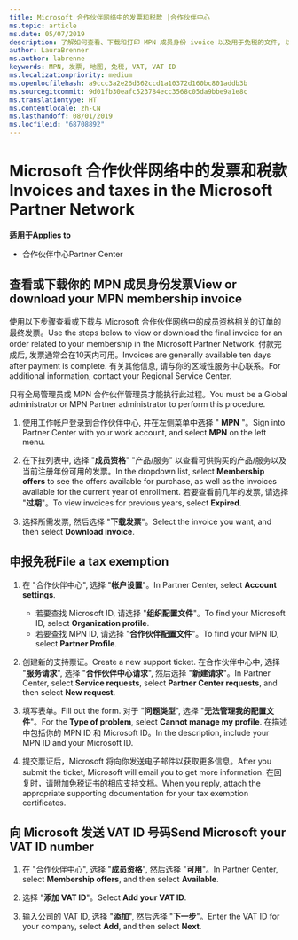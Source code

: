 ```yaml
---
title: Microsoft 合作伙伴网络中的发票和税款 |合作伙伴中心
ms.topic: article
ms.date: 05/07/2019
description: 了解如何查看、下载和打印 MPN 成员身份 ivoice 以及用于免税的文件, 以及向 Microsoft 发送你的 VAT ID 号。
author: LauraBrenner
ms.author: labrenne
keywords: MPN, 发票, 地图, 免税, VAT, VAT ID
ms.localizationpriority: medium
ms.openlocfilehash: a9ccc3a2e26d362ccd1a10372d160bc801addb3b
ms.sourcegitcommit: 9d01fb30eafc523784ecc3568c05da9bbe9a1e8c
ms.translationtype: HT
ms.contentlocale: zh-CN
ms.lasthandoff: 08/01/2019
ms.locfileid: "68708892"
---
```

# <a name="invoices-and-taxes-in-the-microsoft-partner-network"></a><span data-ttu-id="d7478-104">Microsoft 合作伙伴网络中的发票和税款</span><span class="sxs-lookup"><span data-stu-id="d7478-104">Invoices and taxes in the Microsoft Partner Network</span></span>

<span data-ttu-id="d7478-105">**适用于**</span><span class="sxs-lookup"><span data-stu-id="d7478-105">**Applies to**</span></span>

-  <span data-ttu-id="d7478-106">合作伙伴中心</span><span class="sxs-lookup"><span data-stu-id="d7478-106">Partner Center</span></span>

## <a name="view-or-download-your-mpn-membership-invoice"></a><span data-ttu-id="d7478-107">查看或下载你的 MPN 成员身份发票</span><span class="sxs-lookup"><span data-stu-id="d7478-107">View or download your MPN membership invoice</span></span>

<span data-ttu-id="d7478-108">使用以下步骤查看或下载与 Microsoft 合作伙伴网络中的成员资格相关的订单的最终发票。</span><span class="sxs-lookup"><span data-stu-id="d7478-108">Use the steps below to view or download the final invoice for an order related to your membership in the Microsoft Partner Network.</span></span> <span data-ttu-id="d7478-109">付款完成后, 发票通常会在10天内可用。</span><span class="sxs-lookup"><span data-stu-id="d7478-109">Invoices are generally available ten days after payment is complete.</span></span> <span data-ttu-id="d7478-110">有关其他信息, 请与你的区域性服务中心联系。</span><span class="sxs-lookup"><span data-stu-id="d7478-110">For additional information, contact your Regional Service Center.</span></span>  

<span data-ttu-id="d7478-111">只有全局管理员或 MPN 合作伙伴管理员才能执行此过程。</span><span class="sxs-lookup"><span data-stu-id="d7478-111">You must be a Global administrator or MPN Partner administrator to perform this procedure.</span></span> 

1.  <span data-ttu-id="d7478-112">使用工作帐户登录到合作伙伴中心, 并在左侧菜单中选择 " **MPN** "。</span><span class="sxs-lookup"><span data-stu-id="d7478-112">Sign into Partner Center with your work account, and select **MPN** on the left menu.</span></span>

4.  <span data-ttu-id="d7478-113">在下拉列表中, 选择 "**成员资格**" "产品/服务" 以查看可供购买的产品/服务以及当前注册年份可用的发票。</span><span class="sxs-lookup"><span data-stu-id="d7478-113">In the dropdown list, select **Membership offers** to see the offers available for purchase, as well as the invoices available for the current year of enrollment.</span></span> <span data-ttu-id="d7478-114">若要查看前几年的发票, 请选择 "**过期**"。</span><span class="sxs-lookup"><span data-stu-id="d7478-114">To view invoices for previous years, select **Expired**.</span></span>

6.  <span data-ttu-id="d7478-115">选择所需发票, 然后选择 "**下载发票**"。</span><span class="sxs-lookup"><span data-stu-id="d7478-115">Select the invoice you want, and then select **Download invoice**.</span></span> 

## <a name="file-a-tax-exemption"></a><span data-ttu-id="d7478-116">申报免税</span><span class="sxs-lookup"><span data-stu-id="d7478-116">File a tax exemption</span></span>

1.  <span data-ttu-id="d7478-117">在 "合作伙伴中心", 选择 "**帐户设置**"。</span><span class="sxs-lookup"><span data-stu-id="d7478-117">In Partner Center, select **Account settings**.</span></span>
    -   <span data-ttu-id="d7478-118">若要查找 Microsoft ID, 请选择 "**组织配置文件**"。</span><span class="sxs-lookup"><span data-stu-id="d7478-118">To find your Microsoft ID, select **Organization profile**.</span></span>
    -   <span data-ttu-id="d7478-119">若要查找 MPN ID, 请选择 "**合作伙伴配置文件**"。</span><span class="sxs-lookup"><span data-stu-id="d7478-119">To find your MPN ID, select **Partner Profile**.</span></span>

2.  <span data-ttu-id="d7478-120">创建新的支持票证。</span><span class="sxs-lookup"><span data-stu-id="d7478-120">Create a new support ticket.</span></span> <span data-ttu-id="d7478-121">在合作伙伴中心中, 选择 "**服务请求**", 选择 "**合作伙伴中心请求**", 然后选择 "**新建请求**"。</span><span class="sxs-lookup"><span data-stu-id="d7478-121">In Partner Center, select **Service requests**, select **Partner Center requests**, and then select **New request**.</span></span>

3.  <span data-ttu-id="d7478-122">填写表单。</span><span class="sxs-lookup"><span data-stu-id="d7478-122">Fill out the form.</span></span> <span data-ttu-id="d7478-123">对于 "**问题类型**", 选择 "**无法管理我的配置文件**"。</span><span class="sxs-lookup"><span data-stu-id="d7478-123">For the **Type of problem**, select **Cannot manage my profile**.</span></span> <span data-ttu-id="d7478-124">在描述中包括你的 MPN ID 和 Microsoft ID。</span><span class="sxs-lookup"><span data-stu-id="d7478-124">In the description, include your MPN ID and your Microsoft ID.</span></span>

4.  <span data-ttu-id="d7478-125">提交票证后，Microsoft 将向你发送电子邮件以获取更多信息。</span><span class="sxs-lookup"><span data-stu-id="d7478-125">After you submit the ticket, Microsoft will email you to get more information.</span></span> <span data-ttu-id="d7478-126">在回复时，请附加免税证书的相应支持文档。</span><span class="sxs-lookup"><span data-stu-id="d7478-126">When you reply, attach the appropriate supporting documentation for your tax exemption certificates.</span></span>

## <a name="send-microsoft-your-vat-id-number"></a><span data-ttu-id="d7478-127">向 Microsoft 发送 VAT ID 号码</span><span class="sxs-lookup"><span data-stu-id="d7478-127">Send Microsoft your VAT ID number</span></span>
1.  <span data-ttu-id="d7478-128">在 "合作伙伴中心", 选择 "**成员资格**", 然后选择 "**可用**"。</span><span class="sxs-lookup"><span data-stu-id="d7478-128">In Partner Center, select **Membership offers**, and then select **Available**.</span></span> 

2.  <span data-ttu-id="d7478-129">选择 "**添加 VAT ID**"。</span><span class="sxs-lookup"><span data-stu-id="d7478-129">Select **Add your VAT ID**.</span></span> 

3.  <span data-ttu-id="d7478-130">输入公司的 VAT ID, 选择 "**添加**", 然后选择 "**下一步**"。</span><span class="sxs-lookup"><span data-stu-id="d7478-130">Enter the VAT ID for your company, select **Add**, and then select **Next**.</span></span> 

